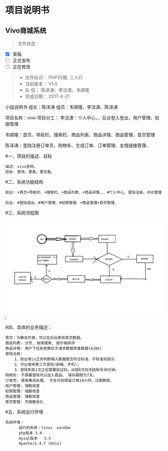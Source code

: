 # 项目说明书 #
## Vivo商城系统 ##

>文件状态： 
- [x] 草稿
- [ ] 正式发布
- [ ] 正在修改

> * 文件标识：	PHP25期, 三人行
> * 当前版本：	V1.0
> * 队   伍：	陈泽涛、李汶潇、韦顺隆
> * 完成日期：	2017-4-21


小组说明书
组长：陈泽涛
组员：韦顺隆、李汶潇、陈泽涛

项目名称：vivo
项目分工：
李汶潇：个人中心，，后台登入登出，用户管理，权限管理

韦顺隆：首页、导航栏、搜索栏、商品列表、商品详情、商品管理，首页管理

陈泽涛：登陆注册订单页、购物车、生成订单、订单管理、友情链接管理、


#一、项目的描述、目标

	描述: vivo官网。
	目标: 更快，更美，更完善。

#二、系统功能结构

	前台: +首页+导航栏、+搜索栏、+商品列表、+商品详情、、、#个人中心、登陆注册。评论管理

	后台: #登陆退出、#用户管理、#权限管理、+商品管理+首页管理、
#三、系统流程图

![alt的内容](./1.png);

#四、具体的业务描述：

	首页：为静态页面，可以在后台修改首页数据。
	商品列表: 分页, 按类搜索, 按价格排序
	商品详情: 用户下拉到参数后才请求数据库拿数据(AJAX)
	登陆注册: 
		1、前台用js正则判断输入数据是否符合标准，不标准则提示.
		2、可以使用第三方登陆(邮箱、手机);
		3、登陆失败1次之后需要验证码。出错6次则冻结账号30分钟。
	购物车: 不需要登陆可以加入商品。 保存期限为7天。
	订单页: 使用事务处理。 不支付则保留订单24小时。过期删除。
	用户管理: 增删改查
	权限管理: 增删改查
	商品管理: 增删改查
	首页管理: 页面静态化
			



#五、系统运行环境
	

	系统环境：
		  运行的系统：linux  window
		  php版本	5.6
          mysql版本	5.5
		  Apache/2.4.7 (Unix)
	
